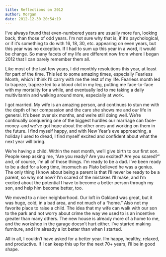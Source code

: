 ```yaml
---
title: Reflections on 2012
author: Morgan
date: 2012-12-30 20:54:19
---
```

I’ve always found that even-numbered years are usually more fun, looking back, than those of odd years. I’m not sure why that is, if it’s psychological, or if it’s something to do with 16, 18, 30, etc. appearing on even years, but this year was no exception. If I had to sum up this year in a word, it would be<!-- more --> change. So many facets of my life are different now from where I began 2012 that I can barely remember them all.

Like most of the last few years, I did monthly resolutions this year, at least for part of the time. This led to some amazing times, especially Fearless Month, which I think I’ll carry with me the rest of my life. Fearless month led to trapeze, trapeze led to a blood clot in my leg, putting me face-to-face with my mortality for a while, and eventually led to me taking a daily multivitamin and walking around more, especially at work.

I got married. My wife is an amazing person, and continues to stun me with the depth of her compassion and the care she shows me and our life in general. It’s been over six months, and we’re still doing well. We’re continually conquering one of the biggest hurdles our marriage can face–money–and we’ve got hope about the other ones and working on them in the future. I find myself happy, and with New Year’s eve approaching, a holiday I used to dread, I find myself excited and confident about what the next year will bring.

We’re having a child. Within the next month, we’ll give birth to our first son. People keep asking me, “Are you ready? Are you excited? Are you scared?” and, of course, I’m all of those things. I’m ready to be a dad. I’ve been ready to be a dad for a long time, insomuch as Plato believed he was a genius. The only thing I know about being a parent is that I’ll never be ready to be a parent, so why not now? I’m scared of the mistakes I’ll make, and I’m excited about the potential I have to become a better person through my son, and help him become better, too.

We moved to a nicer neighborhood. Our loft in Oakland was great, but it was huge, cold, in a bad area, and not much of a “home.” Also not my favorite place to raise a child. The idea that my wife can walk with our son to the park and not worry about crime the way we used to is an incentive greater than many others. The new house is already more of a home to me, and the workshop in the garage doesn’t hurt either. I’ve started making furniture, and I’m already a lot better than when I started.

All in all, I couldn’t have asked for a better year. I’m happy, healthy, relaxed, and productive. If I can keep this up for the next 70+ years, I’ll be in good shape.

